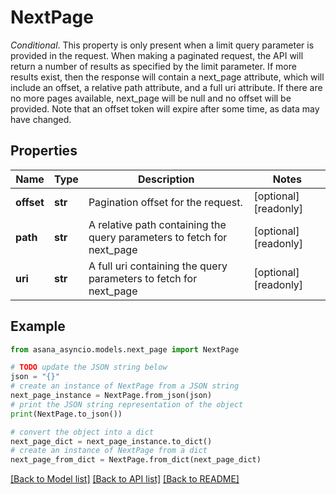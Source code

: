 # NextPage

*Conditional*. This property is only present when a limit query parameter is provided in the request. When making a paginated request, the API will return a number of results as specified by the limit parameter. If more results exist, then the response will contain a next_page attribute, which will include an offset, a relative path attribute, and a full uri attribute. If there are no more pages available, next_page will be null and no offset will be provided. Note that an offset token will expire after some time, as data may have changed.

## Properties

Name | Type | Description | Notes
------------ | ------------- | ------------- | -------------
**offset** | **str** | Pagination offset for the request. | [optional] [readonly] 
**path** | **str** | A relative path containing the query parameters to fetch for next_page | [optional] [readonly] 
**uri** | **str** | A full uri containing the query parameters to fetch for next_page | [optional] [readonly] 

## Example

```python
from asana_asyncio.models.next_page import NextPage

# TODO update the JSON string below
json = "{}"
# create an instance of NextPage from a JSON string
next_page_instance = NextPage.from_json(json)
# print the JSON string representation of the object
print(NextPage.to_json())

# convert the object into a dict
next_page_dict = next_page_instance.to_dict()
# create an instance of NextPage from a dict
next_page_from_dict = NextPage.from_dict(next_page_dict)
```
[[Back to Model list]](../README.md#documentation-for-models) [[Back to API list]](../README.md#documentation-for-api-endpoints) [[Back to README]](../README.md)


